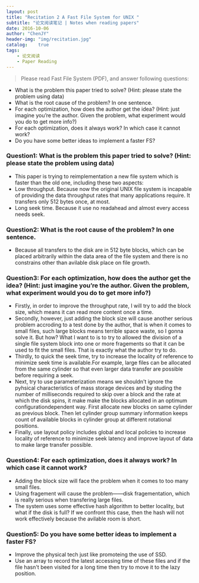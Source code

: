 ```yaml
---
layout: post
title: "Recitation 2 A Fast File System for UNIX "
subtitle: "论文阅读笔记 | Notes when reading papers"
date: 2016-10-06
author: "ChenJY"
header-img: "img/recitation.jpg"
catalog:    true
tags:
    - 论文阅读
    - Paper Reading
---
```


>Please read Fast File System (PDF), and answer following questions:
>
* What is the problem this paper tried to solve? (Hint: please state the problem using data)
* What is the root cause of the problem? In one sentence.
* For each optimization, how does the author get the idea? (Hint: just imagine you’re the author. Given the problem, what experiment would you do to get more info?)
* For each optimization, does it always work? In which case it cannot work?
* Do you have some better ideas to implement a faster FS?

### Question1: What is the problem this paper tried to solve? (Hint: please state the problem using data)
* This paper is trying to reimplementation a new file system which is faster than the old one, including
these two aspects:
* Low throughput. Because now the original UNIX file system is incapable of providing the data
throughput rates that many applications require. It transfers only 512 bytes once, at most.
* Long seek time. Because it use no readahead and almost every access needs seek.

### Question2: What is the root cause of the problem? In one sentence.
* Because all transfers to the disk are in 512 byte blocks, which can be placed arbitrarily within the data
area of the file system and there is no constrains other than avilable disk place on file growth.

### Question3: For each optimization, how does the author get the idea? (Hint: just imagine you’re the author. Given the problem, what experiment would you do to get more info?)
* Firstly, in order to improve the throughput rate, I will try to add the block size, which means it can read
more content once a time.
* Secondly, however, just adding the block size will cause another serious problem accroding to a test
done by the author, that is when it comes to small files, such large blocks means terrible space waste,
so I gonna solve it. But how? What I want to is to try to allowed the division of a single file system block
into one or more fragements so that it can be used to fit the small files. That is exactly what the author
try to do.
* Thirdly, to quick the seek time, try to increase the locality of reference to minimize seek time is
available.For example, large files can be allocated from the same cylinder so that even larger data
transfer are possible before requiring a seek.
* Next, try to use parameterization means we shouldn't ignore the pyhsical characteristics of mass
storage devices and by studing the number of milliseconds required to skip over a block and the rate at
which the disk spins, it make make the blocks allocated in an optimum configurationdependent
way.
First allocate new blocks on same cylinder as previous block. Then let cylinder group summary
information keeps count of available blocks in cylinder group at different rotational positions.
* Finally, use layout policy includes global and local policies to increase locality of reference to minimize
seek latency and improve layout of data to make large transfer possible.

### Question4: For each optimization, does it always work? In which case it cannot work?
* Adding the block size will face the problem when it comes to too many small files.
* Using fragement will cause the problem——disk fragementation, which is really serious when transfering
large files.
* The system uses some effective hash algorithm to better locality, but what if the disk is full? If we confront this case, then the hash will not work effectively because the avilable room is short.

### Question5: Do you have some better ideas to implement a faster FS?
* Improve the physical tech just like promoteing the use of SSD.
* Use an array to record the latest accessing time of these files and if the file hasn't been visited for a long
time then try to move it to the lazy position.
